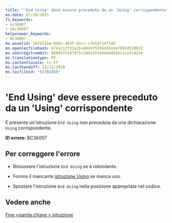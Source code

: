 ```yaml
---
title: "'End Using' deve essere preceduto da un 'Using' corrispondente"
ms.date: 07/20/2015
f1_keywords:
- bc36007
- vbc36007
helpviewer_keywords:
- BC36007
ms.assetid: 10fb31ba-9b6c-403f-bacc-c7b5df14f1dd
ms.openlocfilehash: 6f41c12732a1bad049759362d2edefb95d520822
ms.sourcegitcommit: 0888d7b24f475c346a3f444de8d83ec1ca7cd234
ms.translationtype: MT
ms.contentlocale: it-IT
ms.lasthandoff: 12/22/2018
ms.locfileid: "53781856"
---
```

# <a name="end-using-must-be-preceded-by-a-matching-using"></a>'End Using' deve essere preceduto da un 'Using' corrispondente
È presente un'istruzione `End Using` non preceduta da una dichiarazione `Using` corrispondente.  
  
 **ID errore:** BC36007  
  
## <a name="to-correct-this-error"></a>Per correggere l'errore  
  
-   Rimuovere l'istruzione `End Using` se è ridondante.  
  
-   Fornire il mancante [istruzione Using](../../visual-basic/language-reference/statements/using-statement.md) se manca uno.  
  
-   Spostare l'istruzione `End Using` nella posizione appropriata nel codice.  
  
## <a name="see-also"></a>Vedere anche  
 [Fine \<parola chiave > istruzione](../../visual-basic/language-reference/statements/end-keyword-statement.md)
